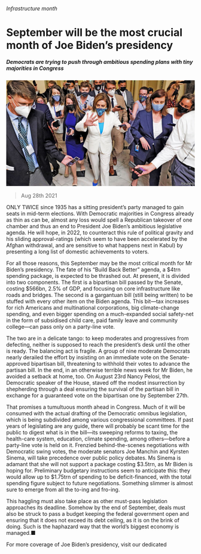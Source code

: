 ###### Infrastructure month

# September will be the most crucial month of Joe Biden’s presidency 

##### Democrats are trying to push through ambitious spending plans with tiny majorities in Congress 

![image](images/20210828_USP005_0.jpg) 

> Aug 28th 2021 

ONLY TWICE since 1935 has a sitting president’s party managed to gain seats in mid-term elections. With Democratic majorities in Congress already as thin as can be, almost any loss would spell a Republican takeover of one chamber and thus an end to President Joe Biden’s ambitious legislative agenda. He will hope, in 2022, to counteract this rule of political gravity and his sliding approval-ratings (which seem to have been accelerated by the Afghan withdrawal, and are sensitive to what happens next in Kabul) by presenting a long list of domestic achievements to voters.

For all those reasons, this September may be the most critical month for Mr Biden’s presidency. The fate of his “Build Back Better” agenda, a $4trn spending package, is expected to be thrashed out. At present, it is divided into two components. The first is a bipartisan bill passed by the Senate, costing $566bn, 2.5% of GDP, and focusing on core infrastructure like roads and bridges. The second is a gargantuan bill (still being written) to be stuffed with every other item on the Biden agenda. This bit—tax increases for rich Americans and multinational corporations, big climate-change spending, and even bigger spending on a much-expanded social safety-net in the form of subsidised child care, paid family leave and community college—can pass only on a party-line vote.


The two are in a delicate tango: to keep moderates and progressives from defecting, neither is supposed to reach the president’s desk until the other is ready. The balancing act is fragile. A group of nine moderate Democrats nearly derailed the effort by insisting on an immediate vote on the Senate-approved bipartisan bill, threatening to withhold their votes to advance the partisan bill. In the end, in an otherwise terrible news week for Mr Biden, he avoided a setback at home, too. On August 23rd Nancy Pelosi, the Democratic speaker of the House, staved off the modest insurrection by shepherding through a deal ensuring the survival of the partisan bill in exchange for a guaranteed vote on the bipartisan one by September 27th.

That promises a tumultuous month ahead in Congress. Much of it will be consumed with the actual drafting of the Democratic omnibus legislation, which is being subdivided among various congressional committees. If past years of legislating are any guide, there will probably be scant time for the public to digest what is in the bill—its sweeping reforms to taxing, the health-care system, education, climate spending, among others—before a party-line vote is held on it. Frenzied behind-the-scenes negotiations with Democratic swing votes, the moderate senators Joe Manchin and Kyrsten Sinema, will take precedence over public policy debates. Ms Sinema is adamant that she will not support a package costing $3.5trn, as Mr Biden is hoping for. Preliminary budgetary instructions seem to anticipate this: they would allow up to $1.75trn of spending to be deficit-financed, with the total spending figure subject to future negotiations. Something slimmer is almost sure to emerge from all the to-ing and fro-ing.

This haggling must also take place as other must-pass legislation approaches its deadline. Somehow by the end of September, deals must also be struck to pass a budget keeping the federal government open and ensuring that it does not exceed its debt ceiling, as it is on the brink of doing. Such is the haphazard way that the world’s biggest economy is managed.■

For more coverage of Joe Biden’s presidency, visit our dedicated 


